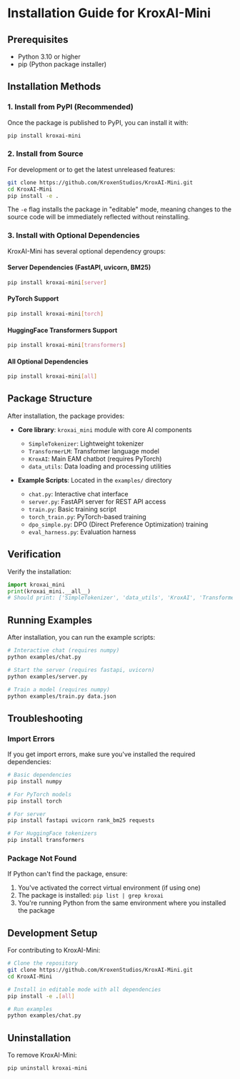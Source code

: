 # Installation Guide for KroxAI-Mini

## Prerequisites

- Python 3.10 or higher
- pip (Python package installer)

## Installation Methods

### 1. Install from PyPI (Recommended)

Once the package is published to PyPI, you can install it with:

```bash
pip install kroxai-mini
```

### 2. Install from Source

For development or to get the latest unreleased features:

```bash
git clone https://github.com/KroxenStudios/KroxAI-Mini.git
cd KroxAI-Mini
pip install -e .
```

The `-e` flag installs the package in "editable" mode, meaning changes to the source code will be immediately reflected without reinstalling.

### 3. Install with Optional Dependencies

KroxAI-Mini has several optional dependency groups:

#### Server Dependencies (FastAPI, uvicorn, BM25)
```bash
pip install kroxai-mini[server]
```

#### PyTorch Support
```bash
pip install kroxai-mini[torch]
```

#### HuggingFace Transformers Support
```bash
pip install kroxai-mini[transformers]
```

#### All Optional Dependencies
```bash
pip install kroxai-mini[all]
```

## Package Structure

After installation, the package provides:

- **Core library**: `kroxai_mini` module with core AI components
  - `SimpleTokenizer`: Lightweight tokenizer
  - `TransformerLM`: Transformer language model
  - `KroxAI`: Main EAM chatbot (requires PyTorch)
  - `data_utils`: Data loading and processing utilities

- **Example Scripts**: Located in the `examples/` directory
  - `chat.py`: Interactive chat interface
  - `server.py`: FastAPI server for REST API access
  - `train.py`: Basic training script
  - `torch_train.py`: PyTorch-based training
  - `dpo_simple.py`: DPO (Direct Preference Optimization) training
  - `eval_harness.py`: Evaluation harness

## Verification

Verify the installation:

```python
import kroxai_mini
print(kroxai_mini.__all__)
# Should print: ['SimpleTokenizer', 'data_utils', 'KroxAI', 'TransformerLM']
```

## Running Examples

After installation, you can run the example scripts:

```bash
# Interactive chat (requires numpy)
python examples/chat.py

# Start the server (requires fastapi, uvicorn)
python examples/server.py

# Train a model (requires numpy)
python examples/train.py data.json
```

## Troubleshooting

### Import Errors

If you get import errors, make sure you've installed the required dependencies:

```bash
# Basic dependencies
pip install numpy

# For PyTorch models
pip install torch

# For server
pip install fastapi uvicorn rank_bm25 requests

# For HuggingFace tokenizers
pip install transformers
```

### Package Not Found

If Python can't find the package, ensure:
1. You've activated the correct virtual environment (if using one)
2. The package is installed: `pip list | grep kroxai`
3. You're running Python from the same environment where you installed the package

## Development Setup

For contributing to KroxAI-Mini:

```bash
# Clone the repository
git clone https://github.com/KroxenStudios/KroxAI-Mini.git
cd KroxAI-Mini

# Install in editable mode with all dependencies
pip install -e .[all]

# Run examples
python examples/chat.py
```

## Uninstallation

To remove KroxAI-Mini:

```bash
pip uninstall kroxai-mini
```
